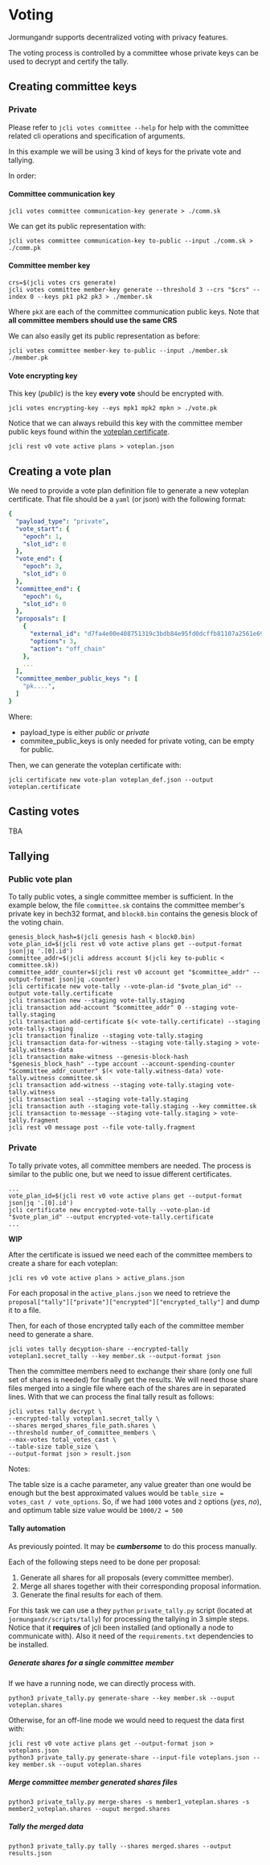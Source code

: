 # Voting

Jormungandr supports decentralized voting with privacy features.

The voting process is controlled by a committee whose private keys can be used
to decrypt and certify the tally.

## Creating committee keys

### Private
Please refer to `jcli votes committee --help` for help with the committee related cli operations and specification of arguments.

In this example we will be using 3 kind of keys for the private vote and tallying.

In order:

#### Committee communication key

```shell
jcli votes committee communication-key generate > ./comm.sk
```

We can get its public representation with:

```shell
jcli votes committee communication-key to-public --input ./comm.sk > ./comm.pk
```

#### Committee member key

```shell
crs=$(jcli votes crs generate)
jcli votes committee member-key generate --threshold 3 --crs "$crs" --index 0 --keys pk1 pk2 pk3 > ./member.sk
```
Where `pkX` are each of the committee communication public keys.
Note that **all committee members should use the same CRS**

We can also easily get its public representation as before:

```shell
jcli votes committee member-key to-public --input ./member.sk ./member.pk
```


#### Vote encrypting key
This key (*public*) is the key **every vote** should be encrypted with.

```shell
jcli votes encrypting-key --eys mpk1 mpk2 mpkn > ./vote.pk
```

Notice that we can always rebuild this key with the committee member public keys found
within the [voteplan certificate](#creating-a-vote-plan).

```shell
jcli rest v0 vote active plans > voteplan.json
```



## Creating a vote plan

We need to provide a vote plan definition file to generate a new voteplan certificate.
That file should be a `yaml` (or json) with the following format:
```yaml
{
  "payload_type": "private",
  "vote_start": {
    "epoch": 1,
    "slot_id": 0
  },
  "vote_end": {
    "epoch": 3,
    "slot_id": 0
  },
  "committee_end": {
    "epoch": 6,
    "slot_id": 0
  },
  "proposals": [
    {
      "external_id": "d7fa4e00e408751319c3bdb84e95fd0dcffb81107a2561e691c33c1ae635c2cd",
      "options": 3,
      "action": "off_chain"
    },
    ...
  ],
  "committee_member_public_keys ": [
    "pk....",
  ]
}
```
Where:
* payload_type is either *public* or *private*
* commitee_public_keys is only needed for private voting, can be empty for public.

Then, we can generate the voteplan certificate with:

```shell
jcli certificate new vote-plan voteplan_def.json --output voteplan.certificate
```

## Casting votes

TBA

## Tallying

### Public vote plan

To tally public votes, a single committee member is sufficient.
In the example below, the file `committee.sk` contains the committee member's
private key in bech32 format, and `block0.bin` contains the genesis block of
the voting chain.

```shell
genesis_block_hash=$(jcli genesis hash < block0.bin)
vote_plan_id=$(jcli rest v0 vote active plans get --output-format json|jq '.[0].id')
committee_addr=$(jcli address account $(jcli key to-public < committee.sk))
committee_addr_counter=$(jcli rest v0 account get "$committee_addr" --output-format json|jq .counter)
jcli certificate new vote-tally --vote-plan-id "$vote_plan_id" --output vote-tally.certificate
jcli transaction new --staging vote-tally.staging
jcli transaction add-account "$committee_addr" 0 --staging vote-tally.staging
jcli transaction add-certificate $(< vote-tally.certificate) --staging vote-tally.staging
jcli transaction finalize --staging vote-tally.staging
jcli transaction data-for-witness --staging vote-tally.staging > vote-tally.witness-data
jcli transaction make-witness --genesis-block-hash "$genesis_block_hash" --type account --account-spending-counter "$committee_addr_counter" $(< vote-tally.witness-data) vote-tally.witness committee.sk
jcli transaction add-witness --staging vote-tally.staging vote-tally.witness
jcli transaction seal --staging vote-tally.staging
jcli transaction auth --staging vote-tally.staging --key committee.sk
jcli transaction to-message --staging vote-tally.staging > vote-tally.fragment
jcli rest v0 message post --file vote-tally.fragment
```

### Private
To tally private votes, all committee members are needed.
The process is similar to the public one, but we need to issue different certificates.

```shell
...
vote_plan_id=$(jcli rest v0 vote active plans get --output-format json|jq '.[0].id')
jcli certificate new encrypted-vote-tally --vote-plan-id "$vote_plan_id" --output encrypted-vote-tally.certificate
...
```

**WIP**

After the certificate is issued we need each of the committee members to create a share for each voteplan:
```shell
jcli res v0 vote active plans > active_plans.json
```
For each proposal in the `active_plans.json` we need to retrieve the `proposal["tally"]["private"]["encrypted"]["encrypted_tally"]` and dump it to a file.

Then, for each of those encrypted tally each of the committee member need to generate a share.

```shell
jcli votes tally decyption-share --encrypted-tally voteplan1.secret_tally --key member.sk --output-format json 
```

Then the committee members need to exchange their share (only one full set of shares is needed) for finally get the results.
We will need those share files merged into a single file where each of the shares are in separated lines.
With that we can process the final tally result as follows:

```shell
jcli votes tally decrypt \
--encrypted-tally voteplan1.secret_tally \
--shares merged_shares_file_path.shares \
--threshold number_of_committee_members \
--max-votes total_votes_cast \
--table-size table_size \
--output-format json > result.json
```

Notes:

The table size is a cache parameter, any value greater than one would be enough but the best approximated values would be
`table_size = votes_cast / vote_options`. So, if we had `1000` votes and `2` options (*yes*, *no*), and optimum table size value
would be `1000/2 = 500`

#### Tally automation
As previously pointed. It may be ***cumbersome*** to do this process manually. 

Each of the following steps need to be done per proposal:

1. Generate all shares for all proposals (every committee member).
2. Merge all shares together with their corresponding proposal information.
3. Generate the final results for each of them.

For this task we can use a they `python` `private_tally.py` script (located at `jormungandr/scripts/tally`) for processing the tallying in 3 simple steps.
Notice that it **requires** of jcli been installed (and optionally a node to communicate with). Also it need of the `requirements.txt` dependencies to be installed.

##### Generate shares for a single committee member
If we have a running node, we can directly process with.
```shell
python3 private_tally.py generate-share --key member.sk --ouput voteplan.shares
```

Otherwise, for an off-line mode we would need to request the data first with:
```shell
jcli rest v0 vote active plans get --output-format json > voteplans.json
python3 private_tally.py generate-share --input-file voteplans.json --key member.sk --ouput voteplan.shares
```


##### Merge committee member generated shares files
```shell
python3 private_tally.py merge-shares -s member1_voteplan.shares -s member2_voteplan.shares --ouput merged.shares
```

##### Tally the merged data
```shell
python3 private_tally.py tally --shares merged.shares --output results.json
```